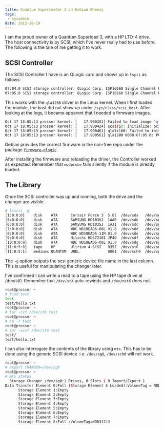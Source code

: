 ```yaml
---
title: Quantum Superloader 3 on Debian Wheezy
tags:
 - sysadmin
date: 2013-10-19
---
```


I am the proud owner of a Quantum Superload 3, with a HP LTO-4 drive. The host connectivity is by SCSI, which I've never really had to use before. The following is the tale of me getting it to work.

## SCSI Controller

The SCSI Controller I have is an QLogic card and shows up in `lspci` as follows:

```bash
07:04.0 SCSI storage controller: QLogic Corp. ISP10160 Single Channel Ultra3 SCSI Processor (rev 06)
07:05.0 SCSI storage controller: QLogic Corp. ISP10160 Single Channel Ultra3 SCSI Processor (rev 06)
```

This works with the `qla1280` driver in the Linux kernel. When I first loaded the module, the host did not show up under `/sys/class/scsi_Host`. After looking at the logs, it became apparent that I needed a firmware images.

```bash
Oct 17 18:05:13 prosser kernel: [   17.900381] Failed to load image "qlogic/12160.bin" err -2
Oct 17 18:05:13 prosser kernel: [   17.900424] scsi(5): initialize: pci probe failed!
Oct 17 18:05:13 prosser kernel: [   17.900461] qla1x160: Failed to initialize adapter
Oct 17 18:05:13 prosser kernel: [   17.900561] qla1280 0000:07:05.0: PCI INT A disabled
```

Debian provides the correct firmware in the non-free repo under the package [`firmware-qlogic`](http://packages.debian.org/wheezy/firmware-qlogic)

After installing the firmware and reloading the driver, the Controller worked as expected. Remember that `modprobe` fails silently if the module is already loaded.

## The Library

Once the SCSI controller was up and running, both the drive and the changer are visible.

```bash
# lsscsi -g
[1:0:0:0]    disk    ATA      Corsair Force 3  5.02  /dev/sda   /dev/sg0
[5:0:0:0]    disk    ATA      SAMSUNG HD103UJ  1AA0  /dev/sdb   /dev/sg1
[6:0:0:0]    disk    ATA      SAMSUNG HD103SJ  1AJ1  /dev/sdc   /dev/sg2
[7:0:0:0]    disk    ATA      WDC WD10EADS-00L 01.0  /dev/sdd   /dev/sg3
[8:0:0:0]    disk    ATA      WDC WD10EADS-11M 01.0  /dev/sde   /dev/sg4
[9:0:0:0]    disk    ATA      Hitachi HDS72101 JP4O  /dev/sdf   /dev/sg5
[10:0:0:0]   disk    ATA      WDC WD10EADS-00L 01.0  /dev/sdg   /dev/sg6
[11:0:5:0]   tape    HP       Ultrium 4-SCSI   B35Z  /dev/st0   /dev/sg7
[11:0:5:1]   mediumx QUANTUM  UHDL             0061  /dev/sch0  /dev/sg8
```

The `-g` option outputs the scsi generic device file name in the last column. This is useful for manipulating the changer later.

I've confirmed I can write a read to a tape using the HP tape drive at /dev/st0. Remember that `/dev/stX` auto-rewinds and `/dev/nstX` does not.

```bash
root@prosser ~
# find test
test
test/hello.txt
root@prosser ~
# tar -czf /dev/st0 test
root@prosser ~
# rm -r test
root@prosser ~
# tar -xvzf /dev/st0 test
test/
test/hello.txt
```

I can also interrogate the contents of the library using `mtx`. This has to be done using the generic SCSI device. i.e. `/dev/sg8`, `/dev/sch0` will not work.

```bash
root@prosser ~
# export CHANGER=/dev/sg8
root@prosser ~
# mtx status
  Storage Changer /dev/sg8:1 Drives, 8 Slots ( 0 Import/Export )
Data Transfer Element 0:Full (Storage Element 6 Loaded):VolumeTag = NDD311L3                        
      Storage Element 1:Empty
      Storage Element 2:Empty
      Storage Element 3:Empty
      Storage Element 4:Empty
      Storage Element 5:Empty
      Storage Element 6:Empty
      Storage Element 7:Empty
      Storage Element 8:Full :VolumeTag=NDD312L3     
```
